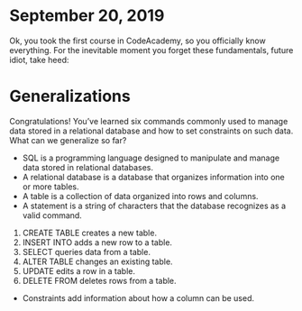 #  September 20, 2019
Ok, you took the first course in CodeAcademy, so you officially know everything.  For the inevitable moment you forget these fundamentals, future idiot, take heed:

# Generalizations

Congratulations! You’ve learned six commands commonly used to manage data stored in a relational database and how to set constraints on such data. What can we generalize so far?

- SQL is a programming language designed to manipulate and manage data stored in relational databases.
- A relational database is a database that organizes information into one or more tables.
- A table is a collection of data organized into rows and columns.
- A statement is a string of characters that the database recognizes as a valid command.
1. CREATE TABLE creates a new table.
2. INSERT INTO adds a new row to a table.
3. SELECT queries data from a table.
4. ALTER TABLE changes an existing table.
5. UPDATE edits a row in a table.
6. DELETE FROM deletes rows from a table.

- Constraints add information about how a column can be used.